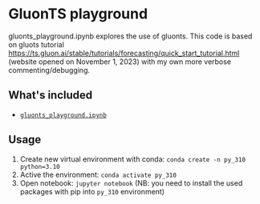# GluonTS playground 

gluonts_playground.ipynb explores the use of gluonts. This code is
based on gluots tutorial
https://ts.gluon.ai/stable/tutorials/forecasting/quick_start_tutorial.html
 (website opened on November 1, 2023) with my own more verbose
commenting/debugging.


## What's included

- [`gluonts_playground.ipynb`](./gluonts_playground.ipynb)

## Usage

1. Create new virtual environment with conda: `conda create -n py_310 python=3.10`
2. Active the environment: `conda activate py_310`
3. Open notebook: `jupyter notebook` (NB: you need to install the used
packages with pip into `py_310` environment)

